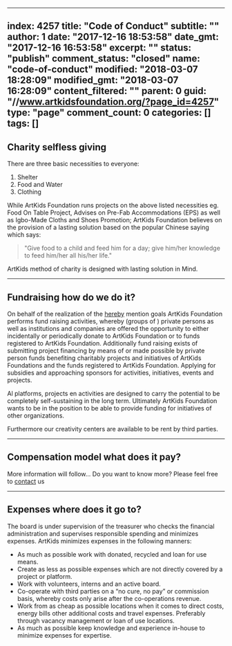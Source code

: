 ---
index: 4257
title: "Code of Conduct"
subtitle: ""
author: 1
date: "2017-12-16 18:53:58"
date_gmt: "2017-12-16 16:53:58"
excerpt: ""
status: "publish"
comment_status: "closed"
name: "code-of-conduct"
modified: "2018-03-07 18:28:09"
modified_gmt: "2018-03-07 16:28:09"
content_filtered: ""
parent: 0
guid: "//www.artkidsfoundation.org/?page_id=4257"
type: "page"
comment_count: 0
categories: []
tags: []
------

Charity selfless giving
-----------------------

There are three basic necessities to everyone:

1.  Shelter
2.  Food and Water
3.  Clothing

While ArtKids Foundation runs projects on the above listed necessities eg. Food On Table Project, Advises on Pre-Fab Accommodations (EPS) as well as Igbo-Made Cloths and Shoes Promotion; ArtKids Foundation believes on the provision of a lasting solution based on the popular Chinese saying which says:

> "Give food to a child and feed him for a day; give him/her knowledge to feed him/her all his/her life."

ArtKids method of charity is designed with lasting solution in Mind.

* * *

Fundraising how do we do it?
----------------------------

On behalf of the realization of the [hereby](/en/vision/) mention goals ArtKids Foundation performs fund raising activities, whereby (groups of ) private persons as well as institutions and companies are offered the opportunity to either incidentally or periodically donate to ArtKids Foundation or to funds registered to ArtKids Foundation. Additionally fund raising exists of submitting project financing by means of or made possible by private person funds benefiting charitably projects and initiatives of ArtKids Foundations and the funds registered to ArtKids Foundation. Applying for subsidies and approaching sponsors for activities, initiatives, events and projects.

Al platforms, projects en activities are designed to carry the potential to be completely self-sustaining in the long term. Ultimately ArtKids Foundation wants to be in the position to be able to provide funding for initiatives of other organizations.

Furthermore our creativity centers are available to be rent by third parties.

* * *

Compensation model what does it pay?
------------------------------------

More information will follow... Do you want to know more? Please feel free to [contact](/en/contact/) us

* * *

Expenses where does it go to?
-----------------------------

The board is under supervision of the treasurer who checks the financial administration and supervises responsible spending and minimizes expenses. ArtKids minimizes expenses in the following manners:

*   As much as possible work with donated, recycled and loan for use means.
*   Create as less as possible expenses which are not directly covered by a project or platform.
*   Work with volunteers, interns and an active board.
*   Co-operate with third parties on a “no cure, no pay” or commission basis, whereby costs only arise after the co-operations revenue.
*   Work from as cheap as possible locations when it comes to direct costs, energy bills other additional costs and travel expenses. Preferably through vacancy management or loan of use locations.
*   As much as possible keep knowledge and experience in-house to minimize expenses for expertise.